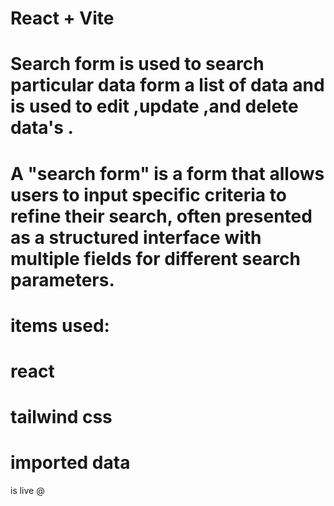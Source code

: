# React + Vite

# Search form is used to search particular data  form a list of data and is used to edit ,update ,and delete data's .
# A "search form" is a form that allows users to input specific criteria to refine their search, often presented as a structured interface with multiple fields for different search parameters. 


# items used:
 # react
 # tailwind css 
 # imported data

 is live @
